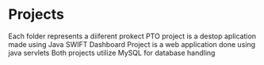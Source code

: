 # Projects
Each folder represents a diiferent prokect
PTO project is a destop aplication made using Java SWIFT
Dashboard Project is a web application done using java servlets
Both projects utilize MySQL for database handling
